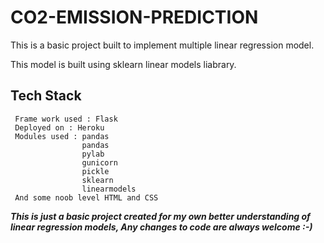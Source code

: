 # CO2-EMISSION-PREDICTION
This is a basic project built to implement multiple linear regression model.

This model is built using sklearn linear models liabrary.

## Tech Stack
```
 Frame work used : Flask
 Deployed on : Heroku
 Modules used : pandas
                pandas
                pylab
                gunicorn
                pickle
                sklearn
                linearmodels
 And some noob level HTML and CSS
 ```

***This is just a basic project created for my own better understanding of linear regression models,
Any changes to code are always welcome :-)***
